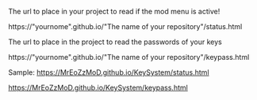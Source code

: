 The url to place in your project to read if the mod menu is active!

https://"yournome".github.io/"The name of your repository"/status.html

The url to place in the project to read the passwords of your keys

https://"yournome".github.io/"The name of your repository"/keypass.html

Sample:
https://MrEoZzMoD.github.io/KeySystem/status.html

https://MrEoZzMoD.github.io/KeySystem/keypass.html

